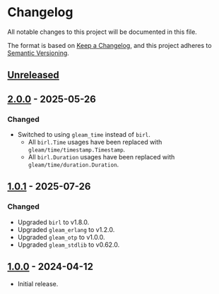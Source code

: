 # Changelog

All notable changes to this project will be documented in this file.

The format is based on [Keep a Changelog](https://keepachangelog.com/en/1.0.0/),
and this project adheres to [Semantic Versioning](https://semver.org/spec/v2.0.0.html).

## [Unreleased]

## [2.0.0] - 2025-05-26

### Changed

- Switched to using `gleam_time` instead of `birl`.
  - All `birl.Time` usages have been replaced with `gleam/time/timestamp.Timestamp`.
  - All `birl.Duration` usages have been replaced with `gleam/time/duration.Duration`.

## [1.0.1] - 2025-07-26

### Changed

- Upgraded `birl` to v1.8.0.
- Upgraded `gleam_erlang` to v1.2.0.
- Upgraded `gleam_otp` to v1.0.0.
- Upgraded `gleam_stdlib` to v0.62.0.

## [1.0.0] - 2024-04-12

- Initial release.

[unreleased]: https://github.com/maxdeviant/bigben/compare/v2.0.0...HEAD
[2.0.0]: https://github.com/maxdeviant/bigben/compare/v1.0.1...v2.0.0
[1.0.1]: https://github.com/maxdeviant/bigben/compare/v1.0.0...v1.0.1
[1.0.0]: https://github.com/maxdeviant/bigben/compare/0981a32...v1.0.0
